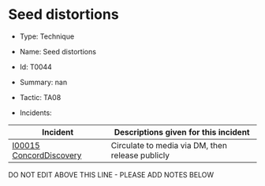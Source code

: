 # Seed distortions

* Type: Technique

* Name: Seed distortions

* Id: T0044

* Summary: nan

* Tactic: TA08

* Incidents:

| Incident | Descriptions given for this incident |
| -------- | -------------------- |
| [I00015 ConcordDiscovery](../incidents/I00015.md) | Circulate to media via DM, then release publicly |

DO NOT EDIT ABOVE THIS LINE - PLEASE ADD NOTES BELOW